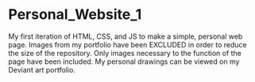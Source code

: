 # Personal_Website_1
My first iteration of HTML, CSS, and JS to make a simple, personal web page. Images from my portfolio have been EXCLUDED in order to reduce the size of the repository. Only images necessary to the function of the page have been included. My personal drawings can be viewed on my Deviant art portfolio.
